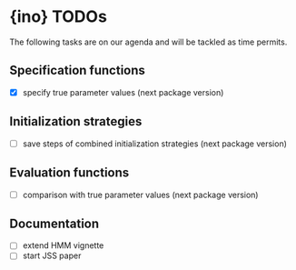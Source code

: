 # {ino} TODOs

The following tasks are on our agenda and will be tackled as time permits.

## Specification functions

- [x] specify true parameter values (next package version)
      
## Initialization strategies

- [ ] save steps of combined initialization strategies (next package version)

## Evaluation functions

- [ ] comparison with true parameter values (next package version)

## Documentation

- [ ] extend HMM vignette
- [ ] start JSS paper
